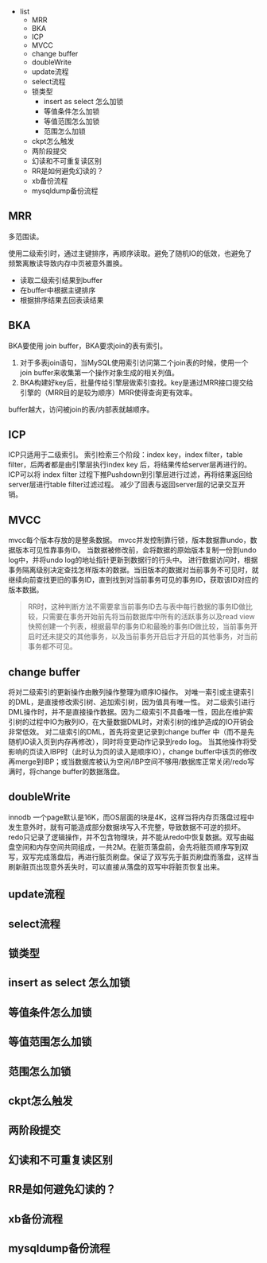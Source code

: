 - list
  - MRR
  - BKA
  - ICP
  - MVCC
  - change buffer
  - doubleWrite
  - update流程
  - select流程
  - 锁类型
    - insert as select 怎么加锁
    - 等值条件怎么加锁
    - 等值范围怎么加锁
    - 范围怎么加锁
  - ckpt怎么触发
  - 两阶段提交
  - 幻读和不可重复读区别
  - RR是如何避免幻读的？
  - xb备份流程
  - mysqldump备份流程



## MRR

多范围读。

使用二级索引时，通过主键排序，再顺序读取。避免了随机IO的低效，也避免了频繁离散读导致内存中页被意外置换。

- 读取二级索引结果到buffer
- 在buffer中根据主键排序
- 根据排序结果去回表读结果

## BKA

BKA要使用 join buffer，BKA要求join的表有索引。

1. 对于多表join语句，当MySQL使用索引访问第二个join表的时候，使用一个join buffer来收集第一个操作对象生成的相关列值。
2. BKA构建好key后，批量传给引擎层做索引查找。key是通过MRR接口提交给引擎的（MRR目的是较为顺序）MRR使得查询更有效率。

buffer越大，访问被join的表/内部表就越顺序。

## ICP
ICP只适用于二级索引。
索引检索三个阶段：index key，index filter，table filter，后两者都是由引擎层执行index key 后，将结果传给server层再进行的。
ICP可以将 index filter 过程下推Pushdown到引擎层进行过滤，再将结果返回给server层进行table filter过滤过程。
减少了回表与返回server层的记录交互开销。

## MVCC
mvcc每个版本存放的是整条数据。
mvcc并发控制靠行锁，版本数据靠undo，数据版本可见性靠事务ID。
当数据被修改前，会将数据的原始版本复制一份到undo log中，并将undo log的地址指针更新到数据行的行头中。
进行数据访问时，根据事务隔离级别决定查找怎样版本的数据。当旧版本的数据对当前事务不可见时，就继续向前查找更旧的事务ID，直到找到对当前事务可见的事务ID，获取该ID对应的版本数据。
> RR时，这种判断方法不需要拿当前事务ID去与表中每行数据的事务ID做比较，只需要在事务开始前先将当前数据库中所有的活跃事务以及read view快照创建一个列表，根据最早的事务ID和最晚的事务ID做比较，当前事务开启时还未提交的其他事务，以及当前事务开启后才开启的其他事务，对当前事务都不可见。


## change buffer
将对二级索引的更新操作由散列操作整理为顺序IO操作。
对唯一索引或主键索引的DML，是直接修改索引树、追加索引树，因为值具有唯一性。
对二级索引进行DML操作时，并不是直接操作数据。因为二级索引不具备唯一性，因此在维护索引树的过程中IO为散列IO，在大量数据DML时，对索引树的维护造成的IO开销会非常低效。
对二级索引的DML，首先将变更记录到change buffer 中（而不是先随机IO读入页到内存再修改），同时将变更动作记录到redo log。
当其他操作将受影响的页读入IBP时（此时认为页的读入是顺序IO），change buffer中该页的修改再merge到IBP；或当数据库被认为空闲/IBP空间不够用/数据库正常关闭/redo写满时，将change buffer的数据落盘。

## doubleWrite
innodb 一个page默认是16K，而OS层面的块是4K，这样当将内存页落盘过程中发生意外时，就有可能造成部分数据块写入不完整，导致数据不可逆的损坏。redo只记录了逻辑操作，并不包含物理块，并不能从redo中恢复数据。双写由磁盘空间和内存空间共同组成，一共2M。在脏页落盘前，会先将脏页顺序写到双写，双写完成落盘后，再进行脏页刷盘。保证了双写先于脏页刷盘而落盘，这样当刷新脏页出现意外丢失时，可以直接从落盘的双写中将脏页恢复出来。

## update流程

## select流程

## 锁类型

## insert as select 怎么加锁

## 等值条件怎么加锁

## 等值范围怎么加锁

## 范围怎么加锁

## ckpt怎么触发

## 两阶段提交

## 幻读和不可重复读区别

## RR是如何避免幻读的？

## xb备份流程

## mysqldump备份流程

